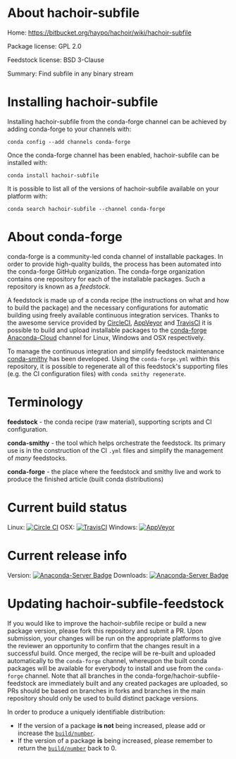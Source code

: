 About hachoir-subfile
=====================

Home: https://bitbucket.org/haypo/hachoir/wiki/hachoir-subfile

Package license: GPL 2.0

Feedstock license: BSD 3-Clause

Summary: Find subfile in any binary stream



Installing hachoir-subfile
==========================

Installing hachoir-subfile from the conda-forge channel can be achieved by adding conda-forge to your channels with:

```
conda config --add channels conda-forge
```

Once the conda-forge channel has been enabled, hachoir-subfile can be installed with:

```
conda install hachoir-subfile
```

It is possible to list all of the versions of hachoir-subfile available on your platform with:

```
conda search hachoir-subfile --channel conda-forge
```


About conda-forge
=================

conda-forge is a community-led conda channel of installable packages.
In order to provide high-quality builds, the process has been automated into the
conda-forge GitHub organization. The conda-forge organization contains one repository
for each of the installable packages. Such a repository is known as a *feedstock*.

A feedstock is made up of a conda recipe (the instructions on what and how to build
the package) and the necessary configurations for automatic building using freely
available continuous integration services. Thanks to the awesome service provided by
[CircleCI](https://circleci.com/), [AppVeyor](http://www.appveyor.com/)
and [TravisCI](https://travis-ci.org/) it is possible to build and upload installable
packages to the [conda-forge](https://anaconda.org/conda-forge)
[Anaconda-Cloud](http://docs.anaconda.org/) channel for Linux, Windows and OSX respectively.

To manage the continuous integration and simplify feedstock maintenance
[conda-smithy](http://github.com/conda-forge/conda-smithy) has been developed.
Using the ``conda-forge.yml`` within this repository, it is possible to regenerate all of
this feedstock's supporting files (e.g. the CI configuration files) with ``conda smithy regenerate``.


Terminology
===========

**feedstock** - the conda recipe (raw material), supporting scripts and CI configuration.

**conda-smithy** - the tool which helps orchestrate the feedstock.
                   Its primary use is in the construction of the CI ``.yml`` files
                   and simplify the management of *many* feedstocks.

**conda-forge** - the place where the feedstock and smithy live and work to
                  produce the finished article (built conda distributions)

Current build status
====================

Linux: [![Circle CI](https://circleci.com/gh/conda-forge/hachoir-subfile-feedstock.svg?style=shield)](https://circleci.com/gh/conda-forge/hachoir-subfile-feedstock)
OSX: [![TravisCI](https://travis-ci.org/conda-forge/hachoir-subfile-feedstock.svg?branch=master)](https://travis-ci.org/conda-forge/hachoir-subfile-feedstock)
Windows: [![AppVeyor](https://ci.appveyor.com/api/projects/status/github/conda-forge/hachoir-subfile-feedstock?svg=True)](https://ci.appveyor.com/project/conda-forge/hachoir-subfile-feedstock/branch/master)

Current release info
====================
Version: [![Anaconda-Server Badge](https://anaconda.org/conda-forge/hachoir-subfile/badges/version.svg)](https://anaconda.org/conda-forge/hachoir-subfile)
Downloads: [![Anaconda-Server Badge](https://anaconda.org/conda-forge/hachoir-subfile/badges/downloads.svg)](https://anaconda.org/conda-forge/hachoir-subfile)


Updating hachoir-subfile-feedstock
==================================

If you would like to improve the hachoir-subfile recipe or build a new
package version, please fork this repository and submit a PR. Upon submission,
your changes will be run on the appropriate platforms to give the reviewer an
opportunity to confirm that the changes result in a successful build. Once
merged, the recipe will be re-built and uploaded automatically to the
`conda-forge` channel, whereupon the built conda packages will be available for
everybody to install and use from the `conda-forge` channel.
Note that all branches in the conda-forge/hachoir-subfile-feedstock are
immediately built and any created packages are uploaded, so PRs should be based
on branches in forks and branches in the main repository should only be used to
build distinct package versions.

In order to produce a uniquely identifiable distribution:
 * If the version of a package **is not** being increased, please add or increase
   the [``build/number``](http://conda.pydata.org/docs/building/meta-yaml.html#build-number-and-string).
 * If the version of a package **is** being increased, please remember to return
   the [``build/number``](http://conda.pydata.org/docs/building/meta-yaml.html#build-number-and-string)
   back to 0.
